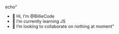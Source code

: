 echo"
- 👋 Hi, I’m @BillieCode
- 🌱 I’m currently learning JS
- 💞️ I’m looking to collaborate on nothing at moment"

